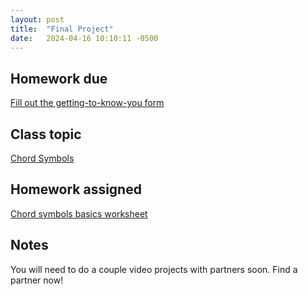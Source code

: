 ```yaml
---
layout: post
title:  "Final Project"
date:   2024-04-16 10:10:11 -0500
---
```


## Homework due

[Fill out the getting-to-know-you form](https://forms.office.com/Pages/ResponsePage.aspx?id=VXKFnlffR0ygwAVGRgOAy-R6DEGoI95Pu0sh7qW5mvpUMDk3Vk1aM0UwTjAxM0dLVEYzMzROR0lVMS4u)

## Class topic

[Chord Symbols](https://viva.pressbooks.pub/openmusictheory/chapter/chord-symbols/)

## Homework assigned

[Chord symbols basics worksheet](https://viva.pressbooks.pub/openmusictheory/chapter/chord-symbols/#assignments)

## Notes

You will need to do a couple video projects with partners soon. Find a partner now!